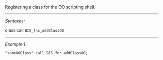 Registering a class for the OO scripting shell.


---
*Syntaxes:*

class call `BIS_fnc_addClassOO`

---
*Example 1:*

```sqf
"someOOClass" call BIS_fnc_addClassOO;
```